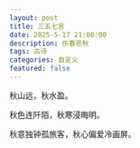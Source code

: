 ```yaml
---
layout: post
title: 三五七言
date: 2025-5-17 21:00:00
description: 伤春悲秋
tags: 古诗
categories: 自定义
featured: false
---
```


秋山远，秋水盈。

秋色连阡陌，秋寒浸晦明。

秋意独钟孤旅客，秋心偏爱冷画屏。
